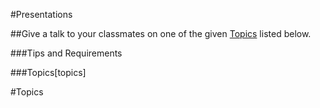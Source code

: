 #Presentations

##Give a talk to your classmates on one of the given [Topics](#Topics) listed below. 

###Tips and Requirements



###Topics[topics]


#Topics

